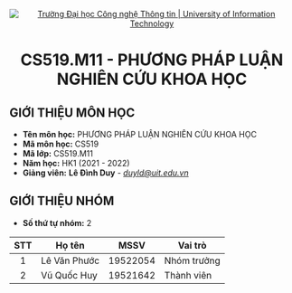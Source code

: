 <!-- Banner -->
<p align="center">
  <a href="https://www.uit.edu.vn/" title="Trường Đại học Công nghệ Thông tin" style="border: none;">
    <img src="https://i.imgur.com/WmMnSRt.png" alt="Trường Đại học Công nghệ Thông tin | University of Information Technology">
  </a>
</p>
<!-- Title -->
<h1 align="center"><b>CS519.M11 - PHƯƠNG PHÁP LUẬN NGHIÊN CỨU KHOA HỌC</b></h1>

## GIỚI THIỆU MÔN HỌC
* **Tên môn học:** PHƯƠNG PHÁP LUẬN NGHIÊN CỨU KHOA HỌC
* **Mã môn học:** CS519
* **Mã lớp:** CS519.M11
* **Năm học:** HK1 (2021 - 2022)
* **Giảng viên:** **Lê Đình Duy** - *duyld@uit.edu.vn*

## GIỚI THIỆU NHÓM
* **Số thứ tự nhóm:** 2

| STT | Họ tên | MSSV | Vai trò | 
| :---: | --- | --- | --- | 
| 1 | Lê Văn Phước | 19522054 | Nhóm trưởng | 
| 2 | Vũ Quốc Huy | 19521642 | Thành viên |
